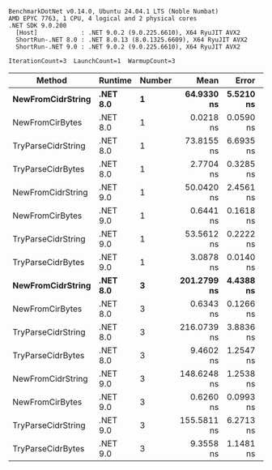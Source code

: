```

BenchmarkDotNet v0.14.0, Ubuntu 24.04.1 LTS (Noble Numbat)
AMD EPYC 7763, 1 CPU, 4 logical and 2 physical cores
.NET SDK 9.0.200
  [Host]            : .NET 9.0.2 (9.0.225.6610), X64 RyuJIT AVX2
  ShortRun-.NET 8.0 : .NET 8.0.13 (8.0.1325.6609), X64 RyuJIT AVX2
  ShortRun-.NET 9.0 : .NET 9.0.2 (9.0.225.6610), X64 RyuJIT AVX2

IterationCount=3  LaunchCount=1  WarmupCount=3  

```
| Method             | Runtime  | Number | Mean        | Error     | StdDev    | Min         | Max         | Allocated |
|------------------- |--------- |------- |------------:|----------:|----------:|------------:|------------:|----------:|
| **NewFromCidrString**  | **.NET 8.0** | **1**      |  **64.9330 ns** | **5.5210 ns** | **0.3026 ns** |  **64.7306 ns** |  **65.2809 ns** |         **-** |
| NewFromCirBytes    | .NET 8.0 | 1      |   0.0218 ns | 0.0590 ns | 0.0032 ns |   0.0183 ns |   0.0248 ns |         - |
| TryParseCidrString | .NET 8.0 | 1      |  73.8155 ns | 6.6935 ns | 0.3669 ns |  73.5246 ns |  74.2276 ns |         - |
| TryParseCidrBytes  | .NET 8.0 | 1      |   2.7704 ns | 0.3285 ns | 0.0180 ns |   2.7586 ns |   2.7911 ns |         - |
| NewFromCidrString  | .NET 9.0 | 1      |  50.0420 ns | 2.4561 ns | 0.1346 ns |  49.9556 ns |  50.1971 ns |         - |
| NewFromCirBytes    | .NET 9.0 | 1      |   0.6441 ns | 0.1618 ns | 0.0089 ns |   0.6381 ns |   0.6543 ns |         - |
| TryParseCidrString | .NET 9.0 | 1      |  53.5612 ns | 0.2222 ns | 0.0122 ns |  53.5471 ns |  53.5684 ns |         - |
| TryParseCidrBytes  | .NET 9.0 | 1      |   3.0878 ns | 0.0140 ns | 0.0008 ns |   3.0869 ns |   3.0883 ns |         - |
| **NewFromCidrString**  | **.NET 8.0** | **3**      | **201.2799 ns** | **4.4388 ns** | **0.2433 ns** | **201.0819 ns** | **201.5515 ns** |         **-** |
| NewFromCirBytes    | .NET 8.0 | 3      |   0.6343 ns | 0.1266 ns | 0.0069 ns |   0.6263 ns |   0.6389 ns |         - |
| TryParseCidrString | .NET 8.0 | 3      | 216.0739 ns | 3.8836 ns | 0.2129 ns | 215.9462 ns | 216.3197 ns |         - |
| TryParseCidrBytes  | .NET 8.0 | 3      |   9.4602 ns | 1.2547 ns | 0.0688 ns |   9.3823 ns |   9.5126 ns |         - |
| NewFromCidrString  | .NET 9.0 | 3      | 148.6248 ns | 1.2538 ns | 0.0687 ns | 148.5835 ns | 148.7042 ns |         - |
| NewFromCirBytes    | .NET 9.0 | 3      |   0.6260 ns | 0.0993 ns | 0.0054 ns |   0.6211 ns |   0.6318 ns |         - |
| TryParseCidrString | .NET 9.0 | 3      | 155.5811 ns | 6.2713 ns | 0.3437 ns | 155.3342 ns | 155.9737 ns |         - |
| TryParseCidrBytes  | .NET 9.0 | 3      |   9.3558 ns | 1.1481 ns | 0.0629 ns |   9.3027 ns |   9.4253 ns |         - |

